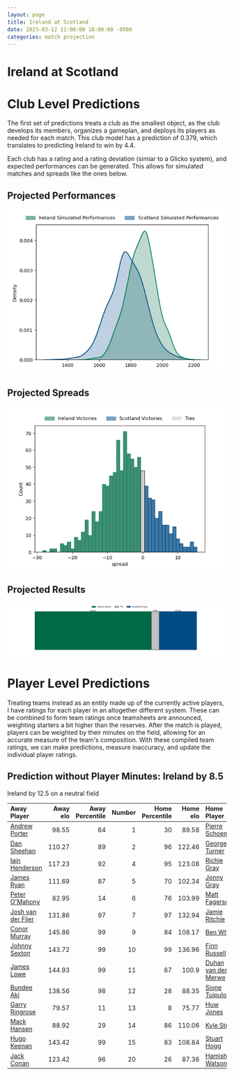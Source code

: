 ```yaml
---  
layout: page  
title: Ireland at Scotland  
date: 2023-03-12 11:00:00 18:00:00 -0500  
categories: match projection  
---
```

# Ireland at Scotland

# Club Level Predictions


The first set of predictions treats a club as the smallest object, as the club develops its members, organizes a gameplan, and deploys its players as needed for each match. This club model has a prediction of 0.379, which translates to predicting Ireland to win by 4.4.

Each club has a rating and a rating deviation (simiar to a Glicko system), and expected performances can be generated. This allows for simulated matches and spreads like the ones below.
## Projected Performances


![Projected Performances](plots/performances_2023-03-12-Scotland-Ireland.png)
## Projected Spreads


![Projected Spreads](plots/spreads_2023-03-12-Scotland-Ireland.png)
## Projected Results


![Projected Results](plots/resultbar_2023-03-12-Scotland-Ireland.png)
# Player Level Predictions


Treating teams instead as an entity made up of the currently active players, I have ratings for each player in an altogether different system. These can be combined to form team ratings once teamsheets are announced, weighting starters a bit higher than the reserves. After the match is played, players can be weighted by their minutes on the field, allowing for an accurate measure of the team's composition. With these compiled team ratings, we can make predictions, measure inaccuracy, and update the individual player ratings.
## Prediction without Player Minutes: Ireland by 8.5


Ireland by 12.5 on a neutral field



| Away Player                                                       |   Away elo |   Away Percentile |   Number |   Home Percentile |   Home elo | Home Player                                                         |
|:------------------------------------------------------------------|-----------:|------------------:|---------:|------------------:|-----------:|:--------------------------------------------------------------------|
| [Andrew Porter](..//playerfiles//AndrewPorter_cleaned.md)         |      98.55 |                64 |        1 |                30 |      89.58 | [Pierre Schoeman](..//playerfiles//PierreSchoeman_cleaned.md)       |
| [Dan Sheehan](..//playerfiles//DanSheehan_cleaned.md)             |     110.27 |                89 |        2 |                96 |     122.46 | [George Turner](..//playerfiles//GeorgeTurner_cleaned.md)           |
| [Iain Henderson](..//playerfiles//IainHenderson_cleaned.md)       |     117.23 |                92 |        4 |                95 |     123.08 | [Richie Gray](..//playerfiles//RichieGray_cleaned.md)               |
| [James Ryan](..//playerfiles//JamesRyan_cleaned.md)               |     111.69 |                87 |        5 |                70 |     102.34 | [Jonny Gray](..//playerfiles//JonnyGray_cleaned.md)                 |
| [Peter O'Mahony](..//playerfiles//PeterO'Mahony_cleaned.md)       |      82.95 |                14 |        6 |                76 |     103.99 | [Matt Fagerson](..//playerfiles//MattFagerson_cleaned.md)           |
| [Josh van der Flier](..//playerfiles//JoshvanderFlier_cleaned.md) |     131.86 |                97 |        7 |                97 |     132.94 | [Jamie Ritchie](..//playerfiles//JamieRitchie_cleaned.md)           |
| [Conor Murray](..//playerfiles//ConorMurray_cleaned.md)           |     145.86 |                99 |        9 |                84 |     108.17 | [Ben White](..//playerfiles//BenWhite_cleaned.md)                   |
| [Johnny Sexton](..//playerfiles//JohnnySexton_cleaned.md)         |     143.72 |                99 |       10 |                99 |     136.96 | [Finn Russell](..//playerfiles//FinnRussell_cleaned.md)             |
| [James Lowe](..//playerfiles//JamesLowe_cleaned.md)               |     144.93 |                99 |       11 |                67 |     100.9  | [Duhan van der Merwe](..//playerfiles//DuhanvanderMerwe_cleaned.md) |
| [Bundee Aki](..//playerfiles//BundeeAki_cleaned.md)               |     138.56 |                98 |       12 |                28 |      88.35 | [Sione Tuipulotu](..//playerfiles//SioneTuipulotu_cleaned.md)       |
| [Garry Ringrose](..//playerfiles//GarryRingrose_cleaned.md)       |      79.57 |                11 |       13 |                 8 |      75.77 | [Huw Jones](..//playerfiles//HuwJones_cleaned.md)                   |
| [Mack Hansen](..//playerfiles//MackHansen_cleaned.md)             |      88.92 |                29 |       14 |                86 |     110.06 | [Kyle Steyn](..//playerfiles//KyleSteyn_cleaned.md)                 |
| [Hugo Keenan](..//playerfiles//HugoKeenan_cleaned.md)             |     143.42 |                99 |       15 |                83 |     108.84 | [Stuart Hogg](..//playerfiles//StuartHogg_cleaned.md)               |
| [Jack Conan](..//playerfiles//JackConan_cleaned.md)               |     123.42 |                96 |       20 |                26 |      87.36 | [Hamish Watson](..//playerfiles//HamishWatson_cleaned.md)           |

